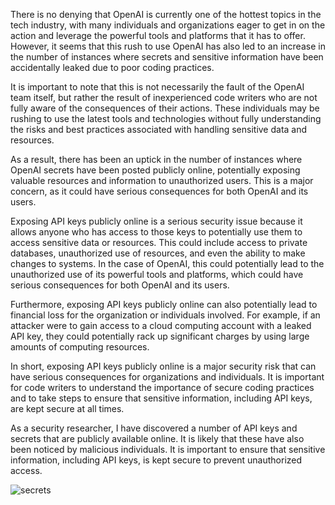 There is no denying that OpenAI is currently one of the hottest topics in the tech industry, with many individuals and organizations eager to get in on the action and leverage the powerful tools and platforms that it has to offer. However, it seems that this rush to use OpenAI has also led to an increase in the number of instances where secrets and sensitive information have been accidentally leaked due to poor coding practices.

It is important to note that this is not necessarily the fault of the OpenAI team itself, but rather the result of inexperienced code writers who are not fully aware of the consequences of their actions. These individuals may be rushing to use the latest tools and technologies without fully understanding the risks and best practices associated with handling sensitive data and resources.

As a result, there has been an uptick in the number of instances where OpenAI secrets have been posted publicly online, potentially exposing valuable resources and information to unauthorized users. This is a major concern, as it could have serious consequences for both OpenAI and its users.

Exposing API keys publicly online is a serious security issue because it allows anyone who has access to those keys to potentially use them to access sensitive data or resources. This could include access to private databases, unauthorized use of resources, and even the ability to make changes to systems. In the case of OpenAI, this could potentially lead to the unauthorized use of its powerful tools and platforms, which could have serious consequences for both OpenAI and its users.

Furthermore, exposing API keys publicly online can also potentially lead to financial loss for the organization or individuals involved. For example, if an attacker were to gain access to a cloud computing account with a leaked API key, they could potentially rack up significant charges by using large amounts of computing resources.

In short, exposing API keys publicly online is a major security risk that can have serious consequences for organizations and individuals. It is important for code writers to understand the importance of secure coding practices and to take steps to ensure that sensitive information, including API keys, are kept secure at all times.

As a security researcher, I have discovered a number of API keys and secrets that are publicly available online. It is likely that these have also been noticed by malicious individuals. It is important to ensure that sensitive information, including API keys, is kept secure to prevent unauthorized access.

![secrets](https://user-images.githubusercontent.com/12201893/211204897-72ec3647-9b86-4878-a74d-78efe17d6456.png)
